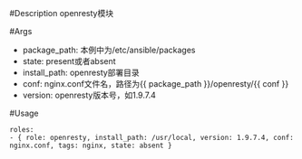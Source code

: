 #Description
openresty模块

#Args
* package_path: 本例中为/etc/ansible/packages
* state: present或者absent
* install_path: openresty部署目录
* conf: nginx.conf文件名，路径为{{ package_path }}/openresty/{{ conf }}
* version: openresty版本号，如1.9.7.4

#Usage
```
roles:  
- { role: openresty, install_path: /usr/local, version: 1.9.7.4, conf: nginx.conf, tags: nginx, state: absent }
```
